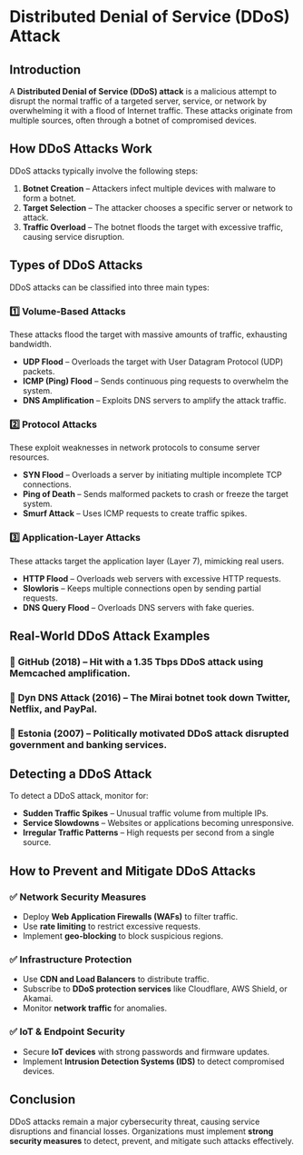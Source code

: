 # Distributed Denial of Service (DDoS) Attack

## Introduction

A **Distributed Denial of Service (DDoS) attack** is a malicious attempt to disrupt the normal traffic of a targeted server, service, or network by overwhelming it with a flood of Internet traffic. These attacks originate from multiple sources, often through a botnet of compromised devices.

## How DDoS Attacks Work

DDoS attacks typically involve the following steps:

1. **Botnet Creation** – Attackers infect multiple devices with malware to form a botnet.
2. **Target Selection** – The attacker chooses a specific server or network to attack.
3. **Traffic Overload** – The botnet floods the target with excessive traffic, causing service disruption.

## Types of DDoS Attacks

DDoS attacks can be classified into three main types:

### 1️⃣ Volume-Based Attacks

These attacks flood the target with massive amounts of traffic, exhausting bandwidth.

- **UDP Flood** – Overloads the target with User Datagram Protocol (UDP) packets.
- **ICMP (Ping) Flood** – Sends continuous ping requests to overwhelm the system.
- **DNS Amplification** – Exploits DNS servers to amplify the attack traffic.

### 2️⃣ Protocol Attacks

These exploit weaknesses in network protocols to consume server resources.

- **SYN Flood** – Overloads a server by initiating multiple incomplete TCP connections.
- **Ping of Death** – Sends malformed packets to crash or freeze the target system.
- **Smurf Attack** – Uses ICMP requests to create traffic spikes.

### 3️⃣ Application-Layer Attacks

These attacks target the application layer (Layer 7), mimicking real users.

- **HTTP Flood** – Overloads web servers with excessive HTTP requests.
- **Slowloris** – Keeps multiple connections open by sending partial requests.
- **DNS Query Flood** – Overloads DNS servers with fake queries.

## Real-World DDoS Attack Examples

### 🔹 **GitHub (2018)** – Hit with a **1.35 Tbps** DDoS attack using Memcached amplification.

### 🔹 **Dyn DNS Attack (2016)** – The Mirai botnet took down Twitter, Netflix, and PayPal.

### 🔹 **Estonia (2007)** – Politically motivated DDoS attack disrupted government and banking services.

## Detecting a DDoS Attack

To detect a DDoS attack, monitor for:

- **Sudden Traffic Spikes** – Unusual traffic volume from multiple IPs.
- **Service Slowdowns** – Websites or applications becoming unresponsive.
- **Irregular Traffic Patterns** – High requests per second from a single source.

## How to Prevent and Mitigate DDoS Attacks

### ✅ **Network Security Measures**

- Deploy **Web Application Firewalls (WAFs)** to filter traffic.
- Use **rate limiting** to restrict excessive requests.
- Implement **geo-blocking** to block suspicious regions.

### ✅ **Infrastructure Protection**

- Use **CDN and Load Balancers** to distribute traffic.
- Subscribe to **DDoS protection services** like Cloudflare, AWS Shield, or Akamai.
- Monitor **network traffic** for anomalies.

### ✅ **IoT & Endpoint Security**

- Secure **IoT devices** with strong passwords and firmware updates.
- Implement **Intrusion Detection Systems (IDS)** to detect compromised devices.

## Conclusion

DDoS attacks remain a major cybersecurity threat, causing service disruptions and financial losses. Organizations must implement **strong security measures** to detect, prevent, and mitigate such attacks effectively.
